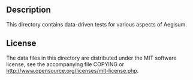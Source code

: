 Description
------------

This directory contains data-driven tests for various aspects of Aegisum.

License
--------

The data files in this directory are distributed under the MIT software
license, see the accompanying file COPYING or
http://www.opensource.org/licenses/mit-license.php.

